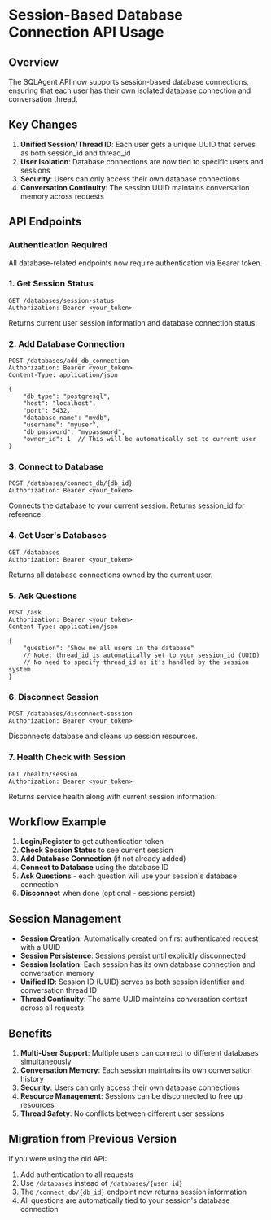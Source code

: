 # Session-Based Database Connection API Usage

## Overview
The SQLAgent API now supports session-based database connections, ensuring that each user has their own isolated database connection and conversation thread.

## Key Changes
1. **Unified Session/Thread ID**: Each user gets a unique UUID that serves as both session_id and thread_id
2. **User Isolation**: Database connections are now tied to specific users and sessions
3. **Security**: Users can only access their own database connections
4. **Conversation Continuity**: The session UUID maintains conversation memory across requests

## API Endpoints

### Authentication Required
All database-related endpoints now require authentication via Bearer token.

### 1. Get Session Status
```http
GET /databases/session-status
Authorization: Bearer <your_token>
```
Returns current user session information and database connection status.

### 2. Add Database Connection
```http
POST /databases/add_db_connection
Authorization: Bearer <your_token>
Content-Type: application/json

{
    "db_type": "postgresql",
    "host": "localhost",
    "port": 5432,
    "database_name": "mydb",
    "username": "myuser",
    "db_password": "mypassword",
    "owner_id": 1  // This will be automatically set to current user
}
```

### 3. Connect to Database
```http
POST /databases/connect_db/{db_id}
Authorization: Bearer <your_token>
```
Connects the database to your current session. Returns session_id for reference.

### 4. Get User's Databases
```http
GET /databases
Authorization: Bearer <your_token>
```
Returns all database connections owned by the current user.

### 5. Ask Questions
```http
POST /ask
Authorization: Bearer <your_token>
Content-Type: application/json

{
    "question": "Show me all users in the database"
    // Note: thread_id is automatically set to your session_id (UUID)
    // No need to specify thread_id as it's handled by the session system
}
```

### 6. Disconnect Session
```http
POST /databases/disconnect-session
Authorization: Bearer <your_token>
```
Disconnects database and cleans up session resources.

### 7. Health Check with Session
```http
GET /health/session
Authorization: Bearer <your_token>
```
Returns service health along with current session information.

## Workflow Example

1. **Login/Register** to get authentication token
2. **Check Session Status** to see current session
3. **Add Database Connection** (if not already added)
4. **Connect to Database** using the database ID
5. **Ask Questions** - each question will use your session's database connection
6. **Disconnect** when done (optional - sessions persist)

## Session Management

- **Session Creation**: Automatically created on first authenticated request with a UUID
- **Session Persistence**: Sessions persist until explicitly disconnected
- **Session Isolation**: Each session has its own database connection and conversation memory
- **Unified ID**: Session ID (UUID) serves as both session identifier and conversation thread ID
- **Thread Continuity**: The same UUID maintains conversation context across all requests

## Benefits

1. **Multi-User Support**: Multiple users can connect to different databases simultaneously
2. **Conversation Memory**: Each session maintains its own conversation history
3. **Security**: Users can only access their own database connections
4. **Resource Management**: Sessions can be disconnected to free up resources
5. **Thread Safety**: No conflicts between different user sessions

## Migration from Previous Version

If you were using the old API:
1. Add authentication to all requests
2. Use `/databases` instead of `/databases/{user_id}`
3. The `/connect_db/{db_id}` endpoint now returns session information
4. All questions are automatically tied to your session's database connection